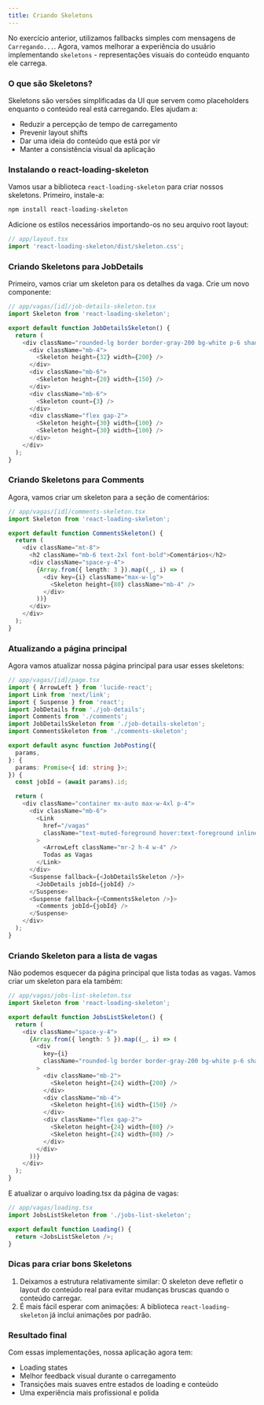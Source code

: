 ```yaml
---
title: Criando Skeletons
---
```


No exercício anterior, utilizamos fallbacks simples com mensagens de `Carregando...`. Agora, vamos melhorar a experiência do usuário implementando `skeletons` - representações visuais do conteúdo enquanto ele carrega.

### O que são Skeletons?

Skeletons são versões simplificadas da UI que servem como placeholders enquanto o conteúdo real está carregando. Eles ajudam a:

- Reduzir a percepção de tempo de carregamento
- Prevenir layout shifts
- Dar uma ideia do conteúdo que está por vir
- Manter a consistência visual da aplicação

### Instalando o react-loading-skeleton

Vamos usar a biblioteca `react-loading-skeleton` para criar nossos skeletons. Primeiro, instale-a:

```bash
npm install react-loading-skeleton
```

Adicione os estilos necessários importando-os no seu arquivo root layout:

```typescript
// app/layout.tsx
import 'react-loading-skeleton/dist/skeleton.css';
```

### Criando Skeletons para JobDetails

Primeiro, vamos criar um skeleton para os detalhes da vaga. Crie um novo componente:

```typescript
// app/vagas/[id]/job-details-skeleton.tsx
import Skeleton from 'react-loading-skeleton';

export default function JobDetailsSkeleton() {
  return (
    <div className="rounded-lg border border-gray-200 bg-white p-6 shadow-md">
      <div className="mb-4">
        <Skeleton height={32} width={200} />
      </div>
      <div className="mb-6">
        <Skeleton height={20} width={150} />
      </div>
      <div className="mb-6">
        <Skeleton count={3} />
      </div>
      <div className="flex gap-2">
        <Skeleton height={30} width={100} />
        <Skeleton height={30} width={100} />
      </div>
    </div>
  );
}
```

### Criando Skeletons para Comments

Agora, vamos criar um skeleton para a seção de comentários:

```typescript
// app/vagas/[id]/comments-skeleton.tsx
import Skeleton from 'react-loading-skeleton';

export default function CommentsSkeleton() {
  return (
    <div className="mt-8">
      <h2 className="mb-6 text-2xl font-bold">Comentários</h2>
      <div className="space-y-4">
        {Array.from({ length: 3 }).map((_, i) => (
          <div key={i} className="max-w-lg">
            <Skeleton height={80} className="mb-4" />
          </div>
        ))}
      </div>
    </div>
  );
}
```

### Atualizando a página principal

Agora vamos atualizar nossa página principal para usar esses skeletons:

```typescript
// app/vagas/[id]/page.tsx
import { ArrowLeft } from 'lucide-react';
import Link from 'next/link';
import { Suspense } from 'react';
import JobDetails from './job-details';
import Comments from './comments';
import JobDetailsSkeleton from './job-details-skeleton';
import CommentsSkeleton from './comments-skeleton';

export default async function JobPosting({
  params,
}: {
  params: Promise<{ id: string }>;
}) {
  const jobId = (await params).id;

  return (
    <div className="container mx-auto max-w-4xl p-4">
      <div className="mb-6">
        <Link
          href="/vagas"
          className="text-muted-foreground hover:text-foreground inline-flex items-center"
        >
          <ArrowLeft className="mr-2 h-4 w-4" />
          Todas as Vagas
        </Link>
      </div>
      <Suspense fallback={<JobDetailsSkeleton />}>
        <JobDetails jobId={jobId} />
      </Suspense>
      <Suspense fallback={<CommentsSkeleton />}>
        <Comments jobId={jobId} />
      </Suspense>
    </div>
  );
}
```

### Criando Skeleton para a lista de vagas

Não podemos esquecer da página principal que lista todas as vagas. Vamos criar um skeleton para ela também:

```typescript
// app/vagas/jobs-list-skeleton.tsx
import Skeleton from 'react-loading-skeleton';

export default function JobsListSkeleton() {
  return (
    <div className="space-y-4">
      {Array.from({ length: 5 }).map((_, i) => (
        <div
          key={i}
          className="rounded-lg border border-gray-200 bg-white p-6 shadow-md"
        >
          <div className="mb-2">
            <Skeleton height={24} width={200} />
          </div>
          <div className="mb-4">
            <Skeleton height={16} width={150} />
          </div>
          <div className="flex gap-2">
            <Skeleton height={24} width={80} />
            <Skeleton height={24} width={80} />
          </div>
        </div>
      ))}
    </div>
  );
}
```

E atualizar o arquivo loading.tsx da página de vagas:

```typescript
// app/vagas/loading.tsx
import JobsListSkeleton from './jobs-list-skeleton';

export default function Loading() {
  return <JobsListSkeleton />;
}
```

### Dicas para criar bons Skeletons

1. Deixamos a estrutura relativamente similar: O skeleton deve refletir o layout do conteúdo real para evitar mudanças bruscas quando o conteúdo carregar.
2. É mais fácil esperar com animações: A biblioteca `react-loading-skeleton` já inclui animações por padrão.

### Resultado final

Com essas implementações, nossa aplicação agora tem:

- Loading states
- Melhor feedback visual durante o carregamento
- Transições mais suaves entre estados de loading e conteúdo
- Uma experiência mais profissional e polida
